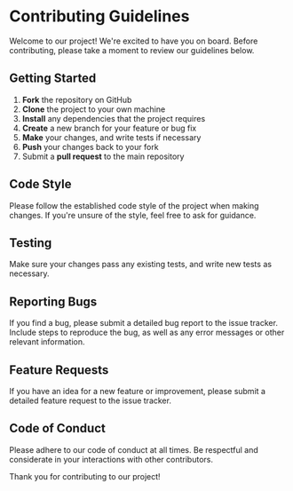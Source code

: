 # Contributing Guidelines

Welcome to our project! We're excited to have you on board. Before contributing, please take a moment to review our guidelines below.

## Getting Started

1. **Fork** the repository on GitHub
2. **Clone** the project to your own machine
3. **Install** any dependencies that the project requires
4. **Create** a new branch for your feature or bug fix
5. **Make** your changes, and write tests if necessary
6. **Push** your changes back to your fork
7. Submit a **pull request** to the main repository

## Code Style

Please follow the established code style of the project when making changes. If you're unsure of the style, feel free to ask for guidance.

## Testing

Make sure your changes pass any existing tests, and write new tests as necessary.

## Reporting Bugs

If you find a bug, please submit a detailed bug report to the issue tracker. Include steps to reproduce the bug, as well as any error messages or other relevant information.

## Feature Requests

If you have an idea for a new feature or improvement, please submit a detailed feature request to the issue tracker.

## Code of Conduct

Please adhere to our code of conduct at all times. Be respectful and considerate in your interactions with other contributors.

Thank you for contributing to our project!
